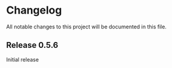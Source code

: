 # Changelog

All notable changes to this project will be documented in this file.

## Release 0.5.6

Initial release
